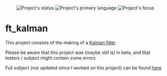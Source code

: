 <p align=center>
  <img alt="Project's status" src="https://img.shields.io/github/last-commit/kema-dev/ft_kalman?logo=github">
  <img alt="Project's primary language" src="https://img.shields.io/badge/Language-Python%20(Jupyter%20Notebooks)-blue">
  <img alt="Project's focus" src="https://img.shields.io/badge/Focus-Movement%20prediction-blue">
</p>

# ft_kalman

This project consists of the making of a [Kalman filter](https://en.wikipedia.org/wiki/Kalman_filter)

Please be aware that this project was (maybe still is) in beta, and that testers / subject might contain some errors

Full subject (not updated since I worked on this project) can be found [here](docs/)
